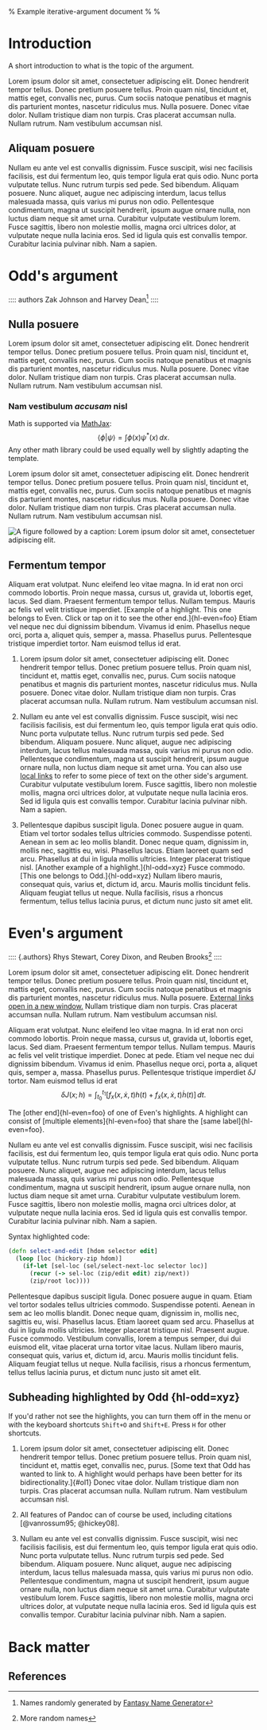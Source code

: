 % Example iterative-argument document
% 
%

# Introduction

A short introduction to what is the topic of the argument.

Lorem ipsum dolor sit amet, consectetuer adipiscing elit.  Donec
hendrerit tempor tellus.  Donec pretium posuere tellus.  Proin quam
nisl, tincidunt et, mattis eget, convallis nec, purus.  Cum sociis
natoque penatibus et magnis dis parturient montes, nascetur ridiculus
mus.  Nulla posuere.  Donec vitae dolor.  Nullam tristique diam non
turpis.  Cras placerat accumsan nulla.  Nullam rutrum.  Nam vestibulum
accumsan nisl.

## Aliquam posuere

Nullam eu ante vel est convallis dignissim.  Fusce suscipit, wisi nec
facilisis facilisis, est dui fermentum leo, quis tempor ligula erat
quis odio.  Nunc porta vulputate tellus.  Nunc rutrum turpis sed pede.
Sed bibendum.  Aliquam posuere.  Nunc aliquet, augue nec adipiscing
interdum, lacus tellus malesuada massa, quis varius mi purus non odio.
Pellentesque condimentum, magna ut suscipit hendrerit, ipsum augue
ornare nulla, non luctus diam neque sit amet urna.  Curabitur
vulputate vestibulum lorem.  Fusce sagittis, libero non molestie
mollis, magna orci ultrices dolor, at vulputate neque nulla lacinia
eros.  Sed id ligula quis est convallis tempor.  Curabitur lacinia
pulvinar nibh.  Nam a sapien.

# Odd's argument

:::: authors
Zak Johnson and Harvey Dean[^o1]
::::

## Nulla posuere

Lorem ipsum dolor sit amet, consectetuer adipiscing elit.  Donec
hendrerit tempor tellus.  Donec pretium posuere tellus.  Proin quam
nisl, tincidunt et, mattis eget, convallis nec, purus.  Cum sociis
natoque penatibus et magnis dis parturient montes, nascetur ridiculus
mus.  Nulla posuere.  Donec vitae dolor.  Nullam tristique diam non
turpis.  Cras placerat accumsan nulla.  Nullam rutrum.  Nam vestibulum
accumsan nisl.

[^o1]: Names randomly generated by [Fantasy Name Generator][ofng]

[ofng]: http://www.fantasynamegenerators.com

### Nam vestibulum *accusam* nisl

Math is supported via [MathJax][mjax]:
$$
\langle \phi | \psi \rangle = \int \phi(x) \psi^*(x) \, dx.
$$
Any other math library could be used equally well by slightly adapting
the template.

[mjax]: https://www.mathjax.org

Lorem ipsum dolor sit amet, consectetuer adipiscing elit.  Donec
hendrerit tempor tellus.  Donec pretium posuere tellus.  Proin quam
nisl, tincidunt et, mattis eget, convallis nec, purus.  Cum sociis
natoque penatibus et magnis dis parturient montes, nascetur ridiculus
mus.  Nulla posuere.  Donec vitae dolor.  Nullam tristique diam non
turpis.  Cras placerat accumsan nulla.  Nullam rutrum.  Nam vestibulum
accumsan nisl.

![A figure followed by a caption: Lorem ipsum dolor sit amet,
consectetuer adipiscing elit.](images/dummyplot.svg)

## Fermentum tempor

Aliquam erat volutpat.  Nunc eleifend leo vitae magna.  In id erat non
orci commodo lobortis.  Proin neque massa, cursus ut, gravida ut,
lobortis eget, lacus.  Sed diam.  Praesent fermentum tempor tellus.
Nullam tempus.  Mauris ac felis vel velit tristique imperdiet.
[Example of a highlight.  This one belongs to Even.  Click or tap on
it to see the other end.]{hl-even=foo}  Etiam vel neque nec dui
dignissim bibendum.  Vivamus id enim.  Phasellus neque orci, porta a,
aliquet quis, semper a, massa.  Phasellus purus.  Pellentesque
tristique imperdiet tortor.  Nam euismod tellus id erat.

1. Lorem ipsum dolor sit amet, consectetuer adipiscing elit.  Donec
   hendrerit tempor tellus.  Donec pretium posuere tellus.  Proin quam
   nisl, tincidunt et, mattis eget, convallis nec, purus.  Cum sociis
   natoque penatibus et magnis dis parturient montes, nascetur
   ridiculus mus.  Nulla posuere.  Donec vitae dolor.  Nullam
   tristique diam non turpis.  Cras placerat accumsan nulla.  Nullam
   rutrum.  Nam vestibulum accumsan nisl.

2. Nullam eu ante vel est convallis dignissim.  Fusce suscipit, wisi
   nec facilisis facilisis, est dui fermentum leo, quis tempor ligula
   erat quis odio.  Nunc porta vulputate tellus.  Nunc rutrum turpis
   sed pede.  Sed bibendum.  Aliquam posuere.  Nunc aliquet, augue nec
   adipiscing interdum, lacus tellus malesuada massa, quis varius mi
   purus non odio.  Pellentesque condimentum, magna ut suscipit
   hendrerit, ipsum augue ornare nulla, non luctus diam neque sit amet
   urna.  You can also use [local links](#ol1) to refer to some piece
   of text on the other side's argument.  Curabitur vulputate
   vestibulum lorem.  Fusce sagittis, libero non molestie mollis,
   magna orci ultrices dolor, at vulputate neque nulla lacinia eros.
   Sed id ligula quis est convallis tempor.  Curabitur lacinia
   pulvinar nibh.  Nam a sapien.

3. Pellentesque dapibus suscipit ligula.  Donec posuere augue in quam.
   Etiam vel tortor sodales tellus ultricies commodo.  Suspendisse
   potenti.  Aenean in sem ac leo mollis blandit.  Donec neque quam,
   dignissim in, mollis nec, sagittis eu, wisi.  Phasellus lacus.
   Etiam laoreet quam sed arcu.  Phasellus at dui in ligula mollis
   ultricies.  Integer placerat tristique nisl.  [Another example of a
   highlight.]{hl-odd=xyz}  Fusce commodo.  [This one belongs to
   Odd.]{hl-odd=xyz}  Nullam libero mauris, consequat quis, varius
   et, dictum id, arcu.  Mauris mollis tincidunt felis.  Aliquam
   feugiat tellus ut neque.  Nulla facilisis, risus a rhoncus
   fermentum, tellus tellus lacinia purus, et dictum nunc justo sit
   amet elit.

# Even's argument

:::: {.authors}
Rhys Stewart, Corey Dixon, and Reuben Brooks[^e1]
::::

[^e1]: More random names

Lorem ipsum dolor sit amet, consectetuer adipiscing elit.  Donec
hendrerit tempor tellus.  Donec pretium posuere tellus.  Proin quam
nisl, tincidunt et, mattis eget, convallis nec, purus.  Cum sociis
natoque penatibus et magnis dis parturient montes, nascetur ridiculus
mus.  Nulla posuere.  [External links open in a new window.][esep]
Nullam tristique diam non turpis.  Cras placerat accumsan nulla.
Nullam rutrum.  Nam vestibulum accumsan nisl.

[esep]: https://plato.stanford.edu

Aliquam erat volutpat.  Nunc eleifend leo vitae magna.  In id erat non
orci commodo lobortis.  Proin neque massa, cursus ut, gravida ut,
lobortis eget, lacus.  Sed diam.  Praesent fermentum tempor tellus.
Nullam tempus.  Mauris ac felis vel velit tristique imperdiet.  Donec
at pede.  Etiam vel neque nec dui dignissim bibendum.  Vivamus id
enim.  Phasellus neque orci, porta a, aliquet quis, semper a, massa.
Phasellus purus.  Pellentesque tristique imperdiet $\delta J$ tortor.
Nam euismod tellus id erat
$$
\delta J(x; h) = \int_{t_0}^{t_1} 
  \left[ 
    f_x(x, \dot x, t) h(t) + f_{\dot x}(x, \dot x, t) \dot h(t)
  \right] \, dt .
$$

The [other end]{hl-even=foo} of one of Even's highlights.  A highlight
can consist of [multiple elements]{hl-even=foo} that share the [same
label]{hl-even=foo}.

Nullam eu ante vel est convallis dignissim.  Fusce suscipit, wisi nec
facilisis facilisis, est dui fermentum leo, quis tempor ligula erat
quis odio.  Nunc porta vulputate tellus.  Nunc rutrum turpis sed pede.
Sed bibendum.  Aliquam posuere.  Nunc aliquet, augue nec adipiscing
interdum, lacus tellus malesuada massa, quis varius mi purus non odio.
Pellentesque condimentum, magna ut suscipit hendrerit, ipsum augue
ornare nulla, non luctus diam neque sit amet urna.  Curabitur
vulputate vestibulum lorem.  Fusce sagittis, libero non molestie
mollis, magna orci ultrices dolor, at vulputate neque nulla lacinia
eros.  Sed id ligula quis est convallis tempor.  Curabitur lacinia
pulvinar nibh.  Nam a sapien.

Syntax highlighted code:

```clojure
(defn select-and-edit [hdom selector edit]
  (loop [loc (hickory-zip hdom)]
    (if-let [sel-loc (sel/select-next-loc selector loc)]
      (recur (-> sel-loc (zip/edit edit) zip/next))
      (zip/root loc))))
```

Pellentesque dapibus suscipit ligula.  Donec posuere augue in quam.
Etiam vel tortor sodales tellus ultricies commodo.  Suspendisse
potenti.  Aenean in sem ac leo mollis blandit.  Donec neque quam,
dignissim in, mollis nec, sagittis eu, wisi.  Phasellus lacus.  Etiam
laoreet quam sed arcu.  Phasellus at dui in ligula mollis ultricies.
Integer placerat tristique nisl.  Praesent augue.  Fusce commodo.
Vestibulum convallis, lorem a tempus semper, dui dui euismod elit,
vitae placerat urna tortor vitae lacus.  Nullam libero mauris,
consequat quis, varius et, dictum id, arcu.  Mauris mollis tincidunt
felis.  Aliquam feugiat tellus ut neque.  Nulla facilisis, risus a
rhoncus fermentum, tellus tellus lacinia purus, et dictum nunc justo
sit amet elit.

## Subheading highlighted by Odd {hl-odd=xyz}

If you'd rather not see the highlights, you can turn them off in the
menu or with the keyboard shortcuts `Shift+O` and `Shift+E`.  Press
`H` for other shortcuts.

1. Lorem ipsum dolor sit amet, consectetuer adipiscing elit.  Donec
   hendrerit tempor tellus.  Donec pretium posuere tellus.  Proin quam
   nisl, tincidunt et, mattis eget, convallis nec, purus.  [Some text
   that Odd has wanted to link to.  A highlight would perhaps have
   been better for its bidirectionality.]{#ol1} Donec vitae dolor.
   Nullam tristique diam non turpis.  Cras placerat accumsan nulla.
   Nullam rutrum.  Nam vestibulum accumsan nisl.

2. All features of Pandoc can of course be used, including citations 
   [@vanrossum95; @hickey08].

3. Nullam eu ante vel est convallis dignissim.  Fusce suscipit, wisi
   nec facilisis facilisis, est dui fermentum leo, quis tempor ligula
   erat quis odio.  Nunc porta vulputate tellus.  Nunc rutrum turpis
   sed pede.  Sed bibendum.  Aliquam posuere.  Nunc aliquet, augue nec
   adipiscing interdum, lacus tellus malesuada massa, quis varius mi
   purus non odio.  Pellentesque condimentum, magna ut suscipit
   hendrerit, ipsum augue ornare nulla, non luctus diam neque sit amet
   urna.  Curabitur vulputate vestibulum lorem.  Fusce sagittis,
   libero non molestie mollis, magna orci ultrices dolor, at vulputate
   neque nulla lacinia eros.  Sed id ligula quis est convallis tempor.
   Curabitur lacinia pulvinar nibh.  Nam a sapien.

# Back matter

## References

